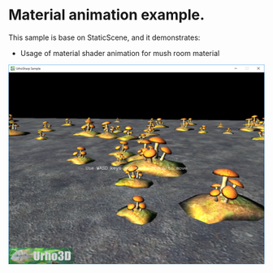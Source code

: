  Material animation example.
=============

This sample is base on StaticScene, and it demonstrates:
- Usage of material shader animation for mush room material

![Screenshot](Screenshot.png)
